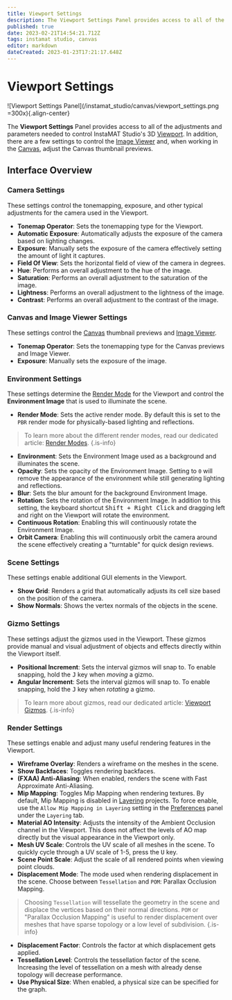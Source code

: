 ```yaml
---
title: Viewport Settings
description: The Viewport Settings Panel provides access to all of the adjustments and parameters needed to control InstaMAT Studio's 3D Viewport.
published: true
date: 2023-02-21T14:54:21.712Z
tags: instamat studio, canvas
editor: markdown
dateCreated: 2023-01-23T17:21:17.648Z
---
```


# Viewport Settings

![Viewport Settings Panel](/instamat_studio/canvas/viewport_settings.png =300x){.align-center}

The **Viewport Settings** Panel provides access to all of the adjustments and parameters needed to control InstaMAT Studio's 3D <a href="">Viewport</a>. In addition, there are a few settings to control the <a href="">Image Viewer</a> and, when working in the <a href="">Canvas</a>, adjust the Canvas thumbnail previews.

## Interface Overview

### Camera Settings

These settings control the tonemapping, exposure, and other typical adjustments for the camera used in the Viewport.

- **Tonemap Operator**: Sets the tonemapping type for the Viewport.
- **Automatic Exposure**: Automatically adjusts the exposure of the camera based on lighting changes.
- **Exposure**: Manually sets the exposure of the camera effectively setting the amount of light it captures.
- **Field Of View**: Sets the horizontal field of view of the camera in degrees.
- **Hue**: Performs an overall adjustment to the hue of the image.
- **Saturation**: Performs an overall adjustment to the saturation of the image.
- **Lightness**: Performs an overall adjustment to the lightness of the image. 
- **Contrast**: Performs an overall adjustment to the contrast of the image.

### Canvas and Image Viewer Settings

These settings control the <a href="">Canvas</a> thumbnail previews and <a href="">Image Viewer</a>.

- **Tonemap Operator**: Sets the tonemapping type for the Canvas previews and Image Viewer.
- **Exposure**: Manually sets the exposure of the image.

### Environment Settings

These settings determine the <a href="">Render Mode</a> for the Viewport and control the **Environment Image** that is used to illuminate the scene.

- **Render Mode**: Sets the active render mode. By default this is set to the `PBR` render mode for physically-based lighting and reflections.

> To learn more about the different render modes, read our dedicated article: <a href="">Render Modes</a>.
{.is-info}

- **Environment**: Sets the Environment Image used as a background and illuminates the scene.
- **Opacity**: Sets the opacity of the Environment Image. Setting to `0` will remove the appearance of the environment while still generating lighting and reflections.
- **Blur**: Sets the blur amount for the background Environment Image.
- **Rotation**: Sets the rotation of the Environment Image. In addition to this setting, the keyboard shortcut <kbd>Shift + Right Click</kbd> and dragging left and right on the Viewport will rotate the environment.
- **Continuous Rotation**: Enabling this will continuously rotate the Environment Image.
- **Orbit Camera**: Enabling this will continuously orbit the camera around the scene effectively creating a "turntable" for quick design reviews.

### Scene Settings

These settings enable additional GUI elements in the Viewport.

- **Show Grid**: Renders a grid that automatically adjusts its cell size based on the position of the camera.
- **Show Normals**: Shows the vertex normals of the objects in the scene.

### Gizmo Settings

These settings adjust the gizmos used in the Viewport. These gizmos provide manual and visual adjustment of objects and effects directly within the Viewport itself.

- **Positional Increment**: Sets the interval gizmos will snap to. To enable snapping, hold the <kbd>J</kbd> key when *moving* a gizmo.
- **Angular Increment**: Sets the interval gizmos will snap to. To enable snapping, hold the <kbd>J</kbd> key when *rotating* a gizmo.

> To learn more about gizmos, read our dedicated article: <a href="">Viewport Gizmos</a>.
{.is-info}

### Render Settings

These settings enable and adjust many useful rendering features in the Viewport.

- **Wireframe Overlay**: Renders a wireframe on the meshes in the scene.
- **Show Backfaces**: Toggles rendering backfaces.
- **(FXAA) Anti-Aliasing**: When enabled, renders the scene with Fast Approximate Anti-Aliasing.
- **Mip Mapping**: Toggles Mip Mapping when rendering textures. By default, Mip Mapping is disabled in <a href="">Layering</a> projects. To force enable, use the `Allow Mip Mapping in Layering` setting in the <a href="">Preferences</a> panel under the `Layering` tab.
- **Material AO Intensity**: Adjusts the intensity of the Ambient Occlusion channel in the Viewport. This does not affect the levels of AO map directly but the visual appearance in the Viewport only.
- **Mesh UV Scale**: Controls the UV scale of all meshes in the scene. To quickly cycle through a UV scale of 1-5, press the <kbd>U</kbd> key.
- **Scene Point Scale**: Adjust the scale of all rendered points when viewing point clouds.
- **Displacement Mode**: The mode used when rendering displacement in the scene. Choose between `Tessellation` and `POM`: Parallax Occlusion Mapping.

> Choosing `Tessellation` will tessellate the geometry in the scene and displace the vertices based on their normal directions. `POM` or "Parallax Occlusion Mapping" is useful to render displacement over meshes that have sparse topology or a low level of subdivision.
{.is-info}

- **Displacement Factor**: Controls the factor at which displacement gets applied.
- **Tessellation Level**: Controls the tessellation factor of the scene. Increasing the level of tessellation on a mesh with already dense topology will decrease performance.
- **Use Physical Size**: When enabled, a physical size can be specified for the graph.